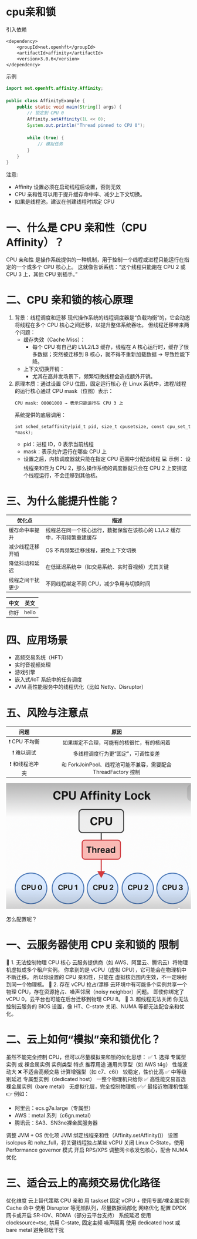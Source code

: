 # cpu亲和锁

引入依赖
```shell
<dependency>
    <groupId>net.openhft</groupId>
    <artifactId>affinity</artifactId>
    <version>3.0.6</version>
</dependency>
```
示例
```java
import net.openhft.affinity.Affinity;

public class AffinityExample {
    public static void main(String[] args) {
        // 锁定到 CPU 0
        Affinity.setAffinity(1L << 0);
        System.out.println("Thread pinned to CPU 0");

        while (true) {
            // 模拟任务
        }
    }
}
```

注意:
- Affinity 设置必须在启动线程后设置，否则无效
- CPU 亲和性可以用于提升缓存命中率、减少上下文切换。
- 如果是线程池，建议在创建线程时绑定 CPU


# 一、什么是 CPU 亲和性（CPU Affinity）？
CPU 亲和性 是操作系统提供的一种机制，用于控制一个线程或进程只能运行在指定的一个或多个 CPU 核心上。
这就像告诉系统：“这个线程只能跑在 CPU 2 或 CPU 3 上，其他 CPU 别插手。”

# 二、CPU 亲和锁的核心原理
1. 背景：线程调度和迁移
   现代操作系统的线程调度器是“负载均衡”的，它会动态将线程在多个 CPU 核心之间迁移，以提升整体系统吞吐。
   但线程迁移带来两个问题：
    - 缓存失效（Cache Miss）：
      - 每个 CPU 有自己的 L1/L2/L3 缓存，线程在 A 核心运行时，缓存了很多数据；突然被迁移到 B 核心，就不得不重新加载数据 → 导致性能下降。
    - 上下文切换开销：
      - 尤其在高并发场景下，频繁切换线程会造成额外开销。
2. 原理本质：通过设置 CPU 位图，固定运行核心
   在 Linux 系统中，进程/线程的运行核心通过 CPU mask（位图）表示：
   ```text
   CPU mask: 00001000 → 表示只能运行在 CPU 3 上
   ```
   系统提供的底层调用：
   ```shell
   int sched_setaffinity(pid_t pid, size_t cpusetsize, const cpu_set_t *mask);
   ```
   - pid：进程 ID，0 表示当前线程
   - mask：表示允许运行在哪些 CPU 上 
   - 设置之后，内核调度器就只能在指定 CPU 范围中分配该线程
💻 示例：
设线程亲和性为 CPU 2，那么操作系统的调度器就只会在 CPU 2 上安排这个线程运行，不会迁移到其他核。
# 三、为什么能提升性能？
| 优化点             | 描述                                                                 |
|------------------|----------------------------------------------------------------------|
| 缓存命中率提升     | 线程总在同一个核心运行，数据保留在该核心的 L1/L2 缓存中，不用频繁重建缓存 |
| 减少线程迁移开销   | OS 不再频繁迁移线程，避免上下文切换                                     |
| 降低抖动和延迟     | 在低延迟系统中（如交易系统、实时音视频）尤其关键                        |
| 线程之间干扰更少   | 不同线程绑定不同 CPU，减少争用与切换时间                               |

| 中文  |  英文   |
|:---:|:-----:|
| 你好  | hello |

# 四、应用场景
- 高频交易系统（HFT） 
- 实时音视频处理 
- 游戏引擎 
- 嵌入式/IoT 系统中的任务调度 
- JVM 高性能服务中的线程优化（比如 Netty、Disruptor）

# 五、风险与注意点
| 问题 |                       原因                       |
|:---:|:---:|
|❗ CPU 不均衡 |             如果绑定不合理，可能有的核很忙，有的核闲着              |
|❗ 难以调试 |               多线程调度行为更“固定”，可调性变差               |
|❗ 和线程池冲突 | 和 ForkJoinPool、线程池可能不兼容，需要配合 ThreadFactory 控制  |

![img.png](img.png)

怎么配置呢？
# 一、云服务器使用 CPU 亲和锁的 限制
🚫 1. 无法控制物理 CPU 核心
云服务提供商（如 AWS、阿里云、腾讯云）将物理机虚拟成多个租户实例。
你拿到的是 vCPU（虚拟 CPU），它可能会在物理机中不断迁移。
所以你设置的 CPU 亲和性，只能在 虚拟核范围内生效，不一定映射到同一个物理核。
🚫 2. 存在 vCPU 抢占/漂移
云环境中有可能多个实例共享一个物理 CPU，存在资源抢占、噪声邻居（noisy neighbor）问题。
即使你绑定了 vCPU 0，云平台也可能在后台迁移到物理 CPU 8。
🚫 3. 超线程无法关闭
你无法控制云服务的 BIOS 设置，像 HT、C-state 关闭、NUMA 等都无法配合亲和优化。

# 二、云上如何“模拟”亲和锁优化？
虽然不能完全控制 CPU，但可以尽量模拟亲和锁的优化思想：
✅ 1. 选择 专属型实例 或 裸金属实例
实例类型	特点	推荐用途
通用共享型（如 AWS t4g）	性能波动大	❌ 不适合高频交易
计算增强型（如 c7、c6i）	较稳定，性价比高	✅ 中等级别延迟
专属型实例（dedicated host）	一整个物理机只给你	✅ 高性能交易首选
裸金属实例（bare metal）	无虚拟化层，完全控制物理机	✅✅ 最接近物理机性能
👉 例如：
- 阿里云：ecs.g7e.large（专属型）
- AWS：metal 系列（c6gn.metal）
- 腾讯云：SA3、SN3ne裸金属服务器

调整 JVM + OS 优化项
JVM 绑定线程亲和性（Affinity.setAffinity()）
设置 isolcpus 和 nohz_full，将关键线程独占某些 vCPU
关闭 Linux C-State，使用 Performance governor 模式
开启 RPS/XPS 调整网卡收发包核心，配合 NUMA 优化

# 三、适合云上的高频交易优化路径
优化维度	云上替代策略
CPU 亲和	用 taskset 固定 vCPU + 使用专属/裸金属实例
Cache 命中	使用 Disruptor 等无锁队列，尽量数据局部化
网络优化	配置 DPDK 网卡或开启 SR-IOV、RDMA（部分云平台支持）
系统延迟	使用 clocksource=tsc, 禁用 C-state, 固定主频
噪声隔离	使用 dedicated host 或 bare metal 避免邻居干扰
